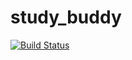 # study_buddy
[![Build Status](https://travis-ci.com/dailesjsu/study_buddy.svg?branch=master)](https://travis-ci.com/dailesjsu/study_buddy)
